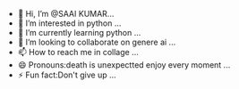 - 👋 Hi, I’m @SAAI KUMAR...
- 👀 I’m interested in python ...
- 🌱 I’m currently learning python ...
- 💞️ I’m looking to collaborate on genere ai ...
- 📫 How to reach me in collage ...
- 😄 Pronouns:death is unexpectted enjoy every moment ...
- ⚡ Fun fact:Don't give up ...

<!---
SAAI-ALAGU/SAAI-ALAGU is a ✨ special ✨ repository because its `README.md` (this file) appears on your GitHub profile.
You can click the Preview link to take a look at your changes.
--->
